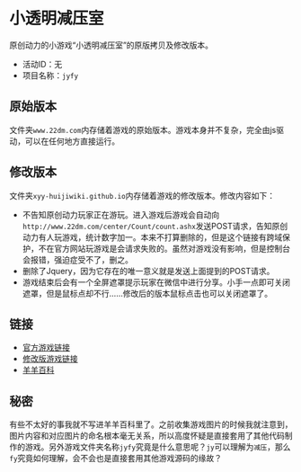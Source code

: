 # 小透明减压室
原创动力的小游戏“小透明减压室”的原版拷贝及修改版本。
- 活动ID：无
- 项目名称：`jyfy`

## 原始版本
文件夹`www.22dm.com`内存储着游戏的原始版本。游戏本身并不复杂，完全由js驱动，可以在任何地方直接运行。

## 修改版本
文件夹`xyy-huijiwiki.github.io`内存储着游戏的修改版本。修改内容如下：
- 不告知原创动力玩家正在游玩。进入游戏后游戏会自动向`http://www.22dm.com/center/Count/count.ashx`发送POST请求，告知原创动力有人玩游戏，统计数字加一。本来不打算删除的，但是这个链接有跨域保护，不在官方网站玩游戏是会请求失败的。虽然对游戏没有影响，但是控制台会报错，强迫症受不了，删之。
- 删除了Jquery，因为它存在的唯一意义就是发送上面提到的POST请求。
- 游戏结束后会有一个全屏遮罩提示玩家在微信中进行分享。小手一点即可关闭遮罩，但是鼠标点却不行……修改后的版本鼠标点击也可以关闭遮罩了。

## 链接
- [官方游戏链接](http://www.22dm.com/game/jyfy)
- [修改版游戏链接](https://xyy-huijiwiki.github.io/22dm-act/xyy-huijiwiki.github.io/game/jyfy/index.html)
- [羊羊百科](https://xyy.huijiwiki.com/wiki/小透明减压室)

## 秘密
有些不太好的事我就不写进羊羊百科里了。之前收集游戏图片的时候我就注意到，图片内容和对应图片的命名根本毫无关系，所以高度怀疑是直接套用了其他代码制作的游戏。另外游戏文件夹名称`jyfy`究竟是什么意思呢？`jy`可以理解为`减压`，那么`fy`究竟如何理解，会不会也是直接套用其他游戏源码的缘故？